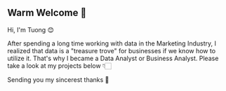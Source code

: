 ## Warm Welcome 👋

Hi, I'm Tuong 😊

After spending a long time working with data in the Marketing Industry, I realized that data is a "treasure trove" for businesses if we know how to utilize it. That's why I became a Data Analyst or Business Analyst. Please take a look at my projects below 👇🏻 

Sending you my sincerest thanks 💛
